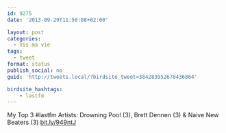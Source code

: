 ```yaml
---
id: 9275
date: '2013-09-29T11:50:08+02:00'

layout: post
categories:
  - Vis ma vie
tags:
  - tweet
format: status
publish_social: no
guid: 'http://tweets.local/?birdsite_tweet=384283952678436864'

birdsite_hashtags:
    - lastfm
---
```


My Top 3 #lastfm Artists: Drowning Pool (3), Brett Dennen (3) &amp; Naive New Beaters (3) [bit.ly/949ntJ](http://bit.ly/949ntJ)